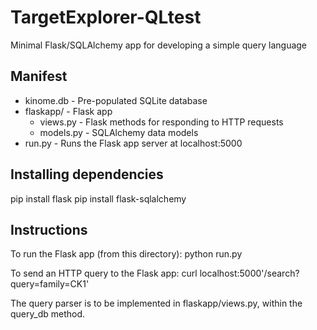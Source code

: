 TargetExplorer-QLtest
=====================

Minimal Flask/SQLAlchemy app for developing a simple query language

Manifest
--------

* kinome.db - Pre-populated SQLite database
* flaskapp/ - Flask app
  * views.py - Flask methods for responding to HTTP requests
  * models.py - SQLAlchemy data models
* run.py - Runs the Flask app server at localhost:5000

Installing dependencies
-----------------------

pip install flask
pip install flask-sqlalchemy

Instructions
------------

To run the Flask app (from this directory):
python run.py

To send an HTTP query to the Flask app:
curl localhost:5000'/search?query=family=CK1'

The query parser is to be implemented in flaskapp/views.py, within the
query\_db method.
